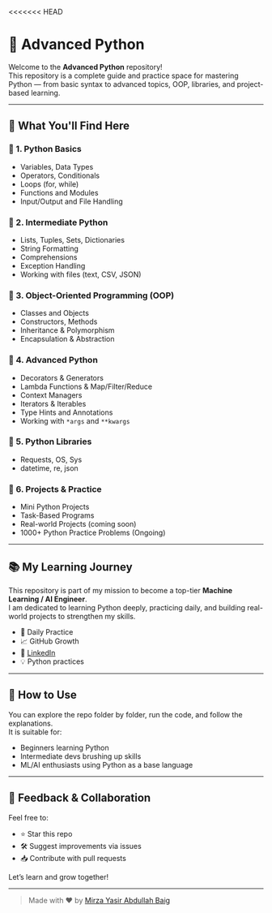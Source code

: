 <<<<<<< HEAD
# 🐍 Advanced Python

Welcome to the **Advanced Python** repository!  
This repository is a complete guide and practice space for mastering Python — from basic syntax to advanced topics, OOP, libraries, and project-based learning.

---

## 🚀 What You'll Find Here

### 🔹 1. Python Basics
- Variables, Data Types
- Operators, Conditionals
- Loops (for, while)
- Functions and Modules
- Input/Output and File Handling

### 🔹 2. Intermediate Python
- Lists, Tuples, Sets, Dictionaries
- String Formatting
- Comprehensions
- Exception Handling
- Working with files (text, CSV, JSON)

### 🔹 3. Object-Oriented Programming (OOP)
- Classes and Objects
- Constructors, Methods
- Inheritance & Polymorphism
- Encapsulation & Abstraction

### 🔹 4. Advanced Python
- Decorators & Generators
- Lambda Functions & Map/Filter/Reduce
- Context Managers
- Iterators & Iterables
- Type Hints and Annotations
- Working with `*args` and `**kwargs`

### 🔹 5. Python Libraries
- Requests, OS, Sys
- datetime, re, json

### 🔹 6. Projects & Practice
- Mini Python Projects
- Task-Based Programs
- Real-world Projects (coming soon)
- 1000+ Python Practice Problems (Ongoing)

---

## 📚 My Learning Journey

This repository is part of my mission to become a top-tier **Machine Learning / AI Engineer**.  
I am dedicated to learning Python deeply, practicing daily, and building real-world projects to strengthen my skills.

- 🔁 Daily Practice
- 📈 GitHub Growth
- 🔗 [LinkedIn](https://www.linkedin.com/in/mirza-yasir-abdullah-baig/) 
- 💡 Python practices

---

## 🌟 How to Use

You can explore the repo folder by folder, run the code, and follow the explanations.  
It is suitable for:
- Beginners learning Python
- Intermediate devs brushing up skills
- ML/AI enthusiasts using Python as a base language

---

## 📩 Feedback & Collaboration

Feel free to:
- ⭐ Star this repo
- 🛠 Suggest improvements via issues
- 📥 Contribute with pull requests

Let’s learn and grow together!

---

> Made with ❤️ by [Mirza Yasir Abdullah Baig](https://github.com/mirzayasirabdullahbaig07)
